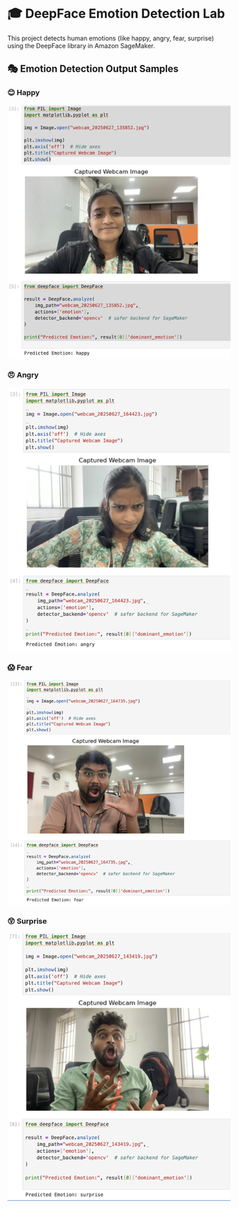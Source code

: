 # 🎓 DeepFace Emotion Detection Lab

This project detects human emotions (like happy, angry, fear, surprise) using the DeepFace library in Amazon SageMaker.

## 🎭 Emotion Detection Output Samples

### 😊 Happy
![Happy](screenshots/01.png)

### 😠 Angry
![Angry](screenshots/02.png)

### 😱 Fear
![Fear](screenshots/03.png)

### 😲 Surprise
![Surprise](screenshots/04.png)

